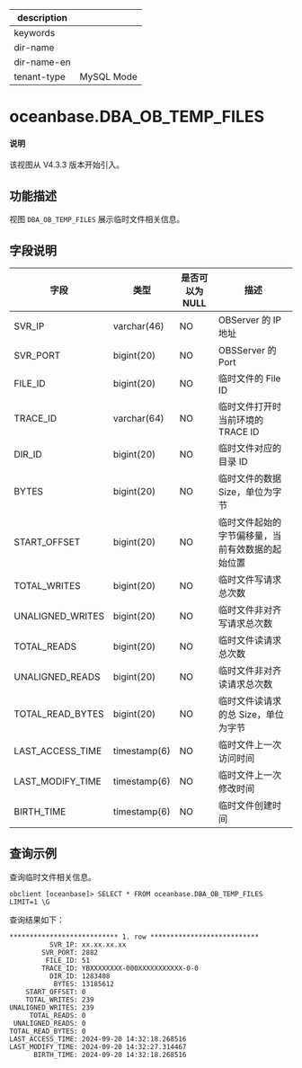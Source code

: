 |description||
|---|---|
|keywords||
|dir-name||
|dir-name-en||
|tenant-type|MySQL Mode|

# oceanbase.DBA_OB_TEMP_FILES

<main id="notice" type='explain'>
  <h4>说明</h4>
  <p>该视图从 V4.3.3 版本开始引入。</p>
</main>

## 功能描述

视图 `DBA_OB_TEMP_FILES` 展示临时文件相关信息。

## 字段说明

| **字段** | **类型** | **是否可以为 NULL** | **描述** |
| -------- | -------- | ------------------ | -------- |
| SVR_IP           | varchar(46)  | NO   | OBServer 的 IP 地址     |
| SVR_PORT         | bigint(20)   | NO   | OBSServer 的 Port     |
| FILE_ID          | bigint(20)   | NO   | 临时文件的 File ID     |
| TRACE_ID         | varchar(64)  | NO   | 临时文件打开时当前环境的 TRACE ID    |
| DIR_ID           | bigint(20)   | NO   | 临时文件对应的目录 ID    |
| BYTES            | bigint(20)   | NO   | 临时文件的数据 Size，单位为字节     |
| START_OFFSET     | bigint(20)   | NO   | 临时文件起始的字节偏移量，当前有效数据的起始位置   |
| TOTAL_WRITES     | bigint(20)   | NO   | 临时文件写请求总次数    |
| UNALIGNED_WRITES | bigint(20)   | NO   | 临时文件非对齐写请求总次数    |
| TOTAL_READS      | bigint(20)   | NO   | 临时文件读请求总次数     |
| UNALIGNED_READS  | bigint(20)   | NO   | 临时文件非对齐读请求总次数    |
| TOTAL_READ_BYTES | bigint(20)   | NO   | 临时文件读请求的总 Size，单位为字节    |
| LAST_ACCESS_TIME | timestamp(6) | NO   | 临时文件上一次访问时间    |
| LAST_MODIFY_TIME | timestamp(6) | NO   | 临时文件上一次修改时间    |
| BIRTH_TIME       | timestamp(6) | NO   | 临时文件创建时间    |

## 查询示例

查询临时文件相关信息。

```shell
obclient [oceanbase]> SELECT * FROM oceanbase.DBA_OB_TEMP_FILES LIMIT=1 \G
```

查询结果如下：

```shell
*************************** 1. row ***************************
          SVR_IP: xx.xx.xx.xx
        SVR_PORT: 2882
         FILE_ID: 51
        TRACE_ID: YBXXXXXXXX-000XXXXXXXXXXX-0-0
          DIR_ID: 1283408
           BYTES: 13185612
    START_OFFSET: 0
    TOTAL_WRITES: 239
UNALIGNED_WRITES: 239
     TOTAL_READS: 0
 UNALIGNED_READS: 0
TOTAL_READ_BYTES: 0
LAST_ACCESS_TIME: 2024-09-20 14:32:18.268516
LAST_MODIFY_TIME: 2024-09-20 14:32:27.314467
      BIRTH_TIME: 2024-09-20 14:32:18.268516
```
